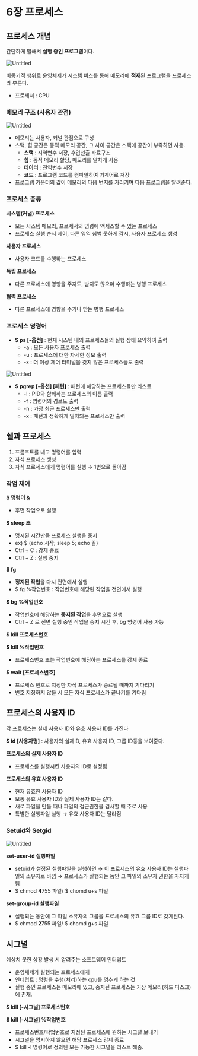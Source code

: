# 6장 프로세스

## 프로세스 개념

간단하게 말해서 **실행 중인 프로그램**이다.

![Untitled](6%E1%84%8C%E1%85%A1%E1%86%BC%20%E1%84%91%E1%85%B3%E1%84%85%E1%85%A9%E1%84%89%E1%85%A6%E1%84%89%E1%85%B3%209bd54755c1024ffe8bc2c024dd489b68/Untitled.png)

비동기적 행위로 운영체제가 시스템 버스를 통해 메모리에 **적재**된 프로그램을 프로세스라 부른다.

- 프로세서 : CPU

### **메모리 구조** (사용자 관점)

![Untitled](6%E1%84%8C%E1%85%A1%E1%86%BC%20%E1%84%91%E1%85%B3%E1%84%85%E1%85%A9%E1%84%89%E1%85%A6%E1%84%89%E1%85%B3%209bd54755c1024ffe8bc2c024dd489b68/Untitled%201.png)

- 메모리는 사용자, 커널 관점으로 구성
- 스택, 힙 공간은 동적 메모리 공간, 그 사이 공간은 스택에 공간이 부족하면 사용.
    - **스택** : 지역변수 저장, 후입선출 자료구조
    - **힙** : 동적 메모리 할당, 메모리를 알차게 사용
    - **데이터 :** 전역변수 저장
    - **코드** : 프로그램 코드를 컴파일하여 기계어로 저장
- 프로그램 카운터의 값이 메모리의 다음 번지를 가리키며 다음 프로그램을 알려준다.

### 프로세스 종류

**시스템(커널) 프로세스**

- 모든 시스템 메모리, 프로세서의 명령에 액세스할 수 있는 프로세스
- 프로세스 실행 순서 제어, 다른 영역 침범 못하게 감시, 사용자 프로세스 생성

**사용자 프로세스**

- 사용자 코드를 수행하는 프로세스

**독립 프로세스**

- 다른 프로세스에 영향을 주지도, 받지도 않으며 수행하는 병행 프로세스

**협력 프로세스**

- 다른 프로세스에 영향을 주거나 받는 병행 프로세스

### 프로세스 명령어

- **$ ps [-옵션]** : 현재 시스템 내의 프로세스들의 실행 상태 요약하여 출력
    - -a : 모든 사용자 프로세스 출력
    - -u : 프로세스에 대한 자세한 정보 출력
    - -x : 더 이상 제어 터미널을 갖지 않은 프로세스들도 출력

![Untitled](6%E1%84%8C%E1%85%A1%E1%86%BC%20%E1%84%91%E1%85%B3%E1%84%85%E1%85%A9%E1%84%89%E1%85%A6%E1%84%89%E1%85%B3%209bd54755c1024ffe8bc2c024dd489b68/Untitled%202.png)

- **$ pgrep [-옵션] [패턴]** : 패턴에 해당하는 프로세스들만 리스트
    - -l : PID와 함께하는 프로세스의 이름 출력
    - -f : 명령어의 경로도 출력
    - -n : 가장 최근 프로세스만 출력
    - -x : 패턴과 정확하게 일치되는 프로세스만 출력
    

## 쉘과 프로세스

1. 프롬프트를 내고 명령어를 입력
2. 자식 프로세스 생성
3. 자식 프로세스에게 명령어를 실행 → 1번으로 돌아감

### 작업 제어

**$ 명령어 &**

- 후면 작업으로 실행

**$ sleep 초** 

- 명시된 시간만큼 프로세스 실행을 중지
- ex) $ (echo 시작; sleep 5; echo 끝)
- Ctrl + C : 강제 종료
- Ctrl + Z : 실행 중지

**$ fg**

- **정지된 작업**을 다시 전면에서 실행
- $ fg %작업번호 : 작업번호에 해당된 작업을 전면에서 실행

**$ bg %작업번호**

- 작업번호에 해당하는 **중지된 작업**을 후면으로 실행
- Ctrl + Z 로 전면 실행 중인 작업을 중지 시킨 후, bg 명령어 사용 가능

**$ kill 프로세스번호**

**$ kill %작업번호**

- 프로세스번호 또는 작업번호에 해당하는 프로세스를 강제 종료

**$ wait [프로세스번호]**

- 프로세스 번호로 지정한 자식 프로세스가 종료될 때까지 기다리기
- 번호 지정하지 않을 시 모든 자식 프로세스가 끝나기를 기다림

## 프로세스의 사용자 ID

각 프로세스는 실제 사용자 ID와 유효 사용자 ID를 가진다

**$ id [사용자명]** : 사용자의 실제ID, 유효 사용자 ID, 그롭 ID등을 보여준다.

**프로세스의 실제 사용자 ID**

- 프로세스를 실행시킨 사용자의 ID로 설정됨

**프로세스의 유효 사용자 ID**

- 현재 유효한 사용자 ID
- 보통 유효 사용자 ID와 실제 사용자 ID는 같다.
- 새로 파일을 만들 때나 파일의 접근권한을 검사할 때 주로 사용
- 특별한 실행파일 실행 → 유효 사용자 ID는 달라짐

### Setuid와 Setgid

![Untitled](6%E1%84%8C%E1%85%A1%E1%86%BC%20%E1%84%91%E1%85%B3%E1%84%85%E1%85%A9%E1%84%89%E1%85%A6%E1%84%89%E1%85%B3%209bd54755c1024ffe8bc2c024dd489b68/Untitled%203.png)

**set-user-id 실행파일**

- setuid가 설정된 실행파일을 실행하면 → 이 프로세스의 유효 사용자 ID는 실행파일의 소유자로 바뀜 → 프로세스가 실행되는 동안 그 파일의 소유자 권한을 가지게 됨
- $ chmod **4**755 파일/ $ chomd u+s 파일

**set-group-id 실행파일**

- 실행되는 동안에 그 파일 소유자의 그룹을 프로세스의 유효 그룹 ID로 갖게된다.
- $ chmod **2**755 파일/ $ chomd g+s 파일

## 시그널

예상치 못한 상황 발생 시 알려주는 소프트웨어 인터럽트

- 운영체제가 실행되는 프로세스에게
- 인터럽트 : 명령을 수행(처리)하는 cpu를 멈추게 하는 것
- 실행 중인 프로세스는 메모리에 있고, 중지된 프로세스는 가상 메모리(하드 디스크)에 존재.

**$ kill [-시그널] 프로세스번호**

**$ kill [-시그널] %작업번호**

- 프로세스번호/작업번호로 지정된 프로세스에 원하는 시그널 보내기
- 시그널을 명시하지 않으면 해당 프로세스 강제 종료
- $ kill -l 명령어로 정의된 모든 가능한 시그널을 리스트 해줌.